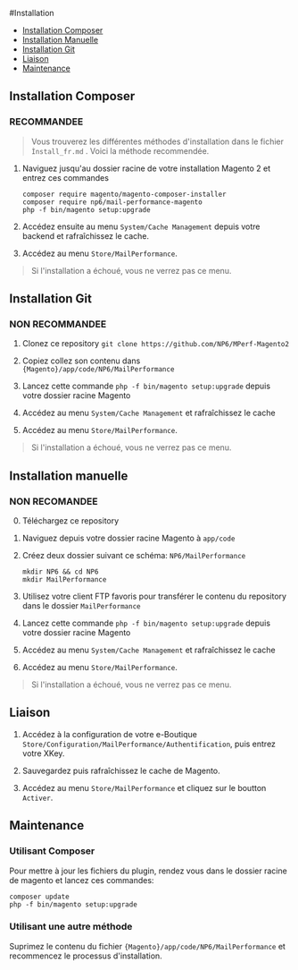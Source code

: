 #Installation
* [Installation Composer](#installation-composer)
* [Installation Manuelle](#installation-manuelle)
* [Installation Git](#installation-git)
* [Liaison](#liaison)
* [Maintenance](#maintenance)

## Installation Composer

### RECOMMANDEE

> Vous trouverez les différentes méthodes d'installation dans le fichier  `Ìnstall_fr.md` . Voici la méthode recommendée.

1. Naviguez jusqu'au dossier racine de votre installation Magento 2 et entrez ces commandes

   ```shell
   composer require magento/magento-composer-installer
   composer require np6/mail-performance-magento
   php -f bin/magento setup:upgrade
   ```

2. Accédez ensuite au menu `System/Cache Management` depuis votre backend et rafraîchissez le cache.

3. Accédez au menu `Store/MailPerformance`.
> Si l'installation a échoué, vous ne verrez pas ce menu.

## Installation Git

### NON RECOMMANDEE

1. Clonez ce repository `git clone https://github.com/NP6/MPerf-Magento2`

2. Copiez collez son contenu dans `{Magento}/app/code/NP6/MailPerformance`

3. Lancez cette commande `php -f bin/magento setup:upgrade` depuis votre dossier racine Magento

4. Accédez au menu `System/Cache Management` et rafraîchissez le cache

5. Accédez au menu `Store/MailPerformance`.
> Si l'installation a échoué, vous ne verrez pas ce menu.

## Installation manuelle

### NON RECOMANDEE

0. Téléchargez ce repository

1. Naviguez depuis votre dossier racine Magento à `app/code`

2. Créez deux dossier suivant ce schéma: `NP6/MailPerformance`

   ```shell
   mkdir NP6 && cd NP6
   mkdir MailPerformance
   ```

3. Utilisez votre client FTP favoris pour transférer le contenu du repository dans le dossier `MailPerformance`

4. Lancez cette commande `php -f bin/magento setup:upgrade` depuis votre dossier racine Magento

5. Accédez au menu `System/Cache Management` et rafraîchissez le cache

6. Accédez au menu `Store/MailPerformance`.
> Si l'installation a échoué, vous ne verrez pas ce menu.

## Liaison

1. Accédez à la configuration de votre e-Boutique  `Store/Configuration/MailPerformance/Authentification`, puis entrez votre XKey.

2. Sauvegardez puis rafraîchissez le cache de Magento.

3. Accédez au menu `Store/MailPerformance` et cliquez sur le boutton  `Activer`.

## Maintenance

### Utilisant Composer

 Pour mettre à jour les fichiers du plugin, rendez vous dans le dossier racine de magento et lancez ces commandes:
 ```shell
 composer update
 php -f bin/magento setup:upgrade
 ```

### Utilisant une autre méthode

Suprimez le contenu du fichier `{Magento}/app/code/NP6/MailPerformance` et recommencez le processus d'installation.
